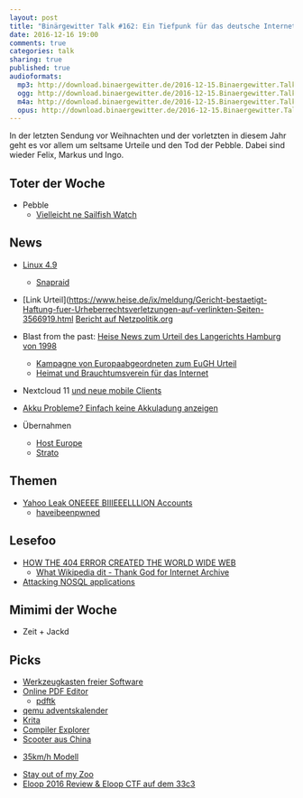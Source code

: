 ```yaml
---
layout: post
title: "Binärgewitter Talk #162: Ein Tiefpunk für das deutsche Internet"
date: 2016-12-16 19:00
comments: true
categories: talk
sharing: true
published: true
audioformats:
  mp3: http://download.binaergewitter.de/2016-12-15.Binaergewitter.Talk.162.mp3
  ogg: http://download.binaergewitter.de/2016-12-15.Binaergewitter.Talk.162.ogg
  m4a: http://download.binaergewitter.de/2016-12-15.Binaergewitter.Talk.162.m4a
  opus: http://download.binaergewitter.de/2016-12-15.Binaergewitter.Talk.162.opus
---
```

In der letzten Sendung vor Weihnachten und der vorletzten in diesem Jahr geht es vor allem um seltsame Urteile und den Tod der Pebble.  Dabei sind wieder Felix, Markus und Ingo.

## Toter der Woche
- Pebble
    - [Vielleicht ne Sailfish Watch](https://blog.jolla.com/watch/ )

## News
* [Linux 4.9]( http://www.brendangregg.com/blog/2016-10-21/linux-efficient-profiler.html )  
  - [Snapraid]( http://www.snapraid.it/ )
* [Link Urteil](https://www.heise.de/ix/meldung/Gericht-bestaetigt-Haftung-fuer-Urheberrechtsverletzungen-auf-verlinkten-Seiten-3566919.html [Bericht auf Netzpolitik.org]( https://netzpolitik.org/2016/befuerchtungen-bestaetigt-erste-entscheidung-in-deutschland-nach-eugh-urteil-verschaerft-linkhaftung/ )

* Blast from the past: [Heise News zum Urteil des Langerichts Hamburg von 1998]( https://www.heise.de/newsticker/meldung/Kampagne-Freedom-for-Links-meldet-ersten-Erfolge-13383.html )
  - [Kampagne von Europaabgeordneten zum EuGH Urteil](https://savethelink.org/ )
  - [Heimat und Brauchtumsverein für das Internet]( https://netzpolitik.org/2016/was-fehlt-dirk-von-gehlen-sagt-ein-heimat-und-brauchtumsverein-fuer-das-netz/ )
* Nextcloud 11 [und neue mobile Clients]( http://stadt-bremerhaven.de/nextcloud-veroeffentlicht-neue-clients-fuer-android-und-ios/ )
* [Akku Probleme? Einfach keine Akkuladung anzeigen]( https://www.heise.de/newsticker/meldung/Nach-Akkuproblemen-bei-MacBook-Pro-Apple-streicht-Restlaufanzeige-aus-macOS-Sierra-3569943.html?wt_mc=rss.ho.beitrag.atom )
* Übernahmen
    * [Host Europe](http://t3n.de/news/webhosting-godaddy-kauft-host-europe-774785/ )
    * [Strato](https://www.heise.de/newsticker/meldung/United-Internet-1-1-uebernimmt-Web-Hoster-Strato-3570790.html )

## Themen

* [Yahoo Leak ONEEEE BIIIEEELLLION Accounts]( http://www.theregister.co.uk/2016/12/14/one_billion_yahoo_accounts_stolen/ )
  - [haveibeenpwned]( https://haveibeenpwned.com/ )


## Lesefoo
* [HOW THE 404 ERROR CREATED THE WORLD WIDE WEB](http://www.popularmechanics.com/technology/a24091/404-error-world-wide-web/ )
  - [What Wikipedia dit - Thank God for Internet Archive](https://blog.wikimedia.org/2016/10/26/internet-archive-broken-links/ )
* [Attacking NOSQL applications]( https://isc.sans.edu/diary/Attacking+NoSQL+applications/21787 )

## Mimimi der Woche

- Zeit + Jackd

## Picks
- [Werkzeugkasten freier Software]( http://www.medien-in-die-schule.de/werkzeugkaesten/werkzeugkasten-freie-software/werkzeugportraits-freie-software/ )
- [Online PDF Editor]( https://www.sejda.com/pdf-editor )
   * [pdftk]( https://en.wikipedia.org/wiki/PDFtk )
- [qemu adventskalender](http://www.qemu-advent-calendar.org/2016/ )
- [Krita](https://krita.org/en/release-notes-for-krita-3-1/ )
- [Compiler Explorer]( http://godbolt.org/ )
- [Scooter aus China]( https://www.aliexpress.com/item/Electric-Two-wheel-Scooter-Endurance-Mileage-15-miles-Carbon-Fiber-Scooters-250W-24V-8-8-Ah/32750647763.html )
 * [35km/h Modell]( https://www.aliexpress.com/item/2016-New-Design-Carbon-Fiber-Electric-Scooter-with-New-Screen-good-foldable-system-10-4AH-8/32740764295.html )
- [Stay out of my Zoo]( https://soomz.io/de/ )
- [Eloop 2016 Review & Eloop CTF auf dem 33c3]( http://eloop.org/review-eloop-2016.html#review-eloop-2016 )
